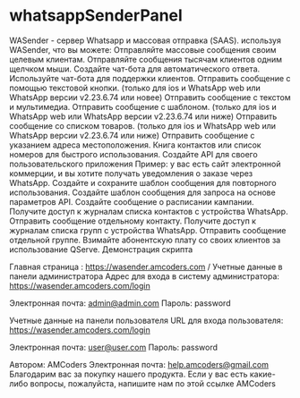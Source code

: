 # whatsappSenderPanel
WASender - сервер Whatsapp и массовая отправка (SAAS).
используя WASender, что вы можете:
Отправляйте массовые сообщения своим целевым клиентам.
Отправляйте сообщения тысячам клиентов одним щелчком мыши.
Создайте чат-бота для автоматического ответа.
Используйте чат-бота для поддержки клиентов.
Отправить сообщение с помощью текстовой кнопки. (только для ios и WhatsApp web или WhatsApp версии v2.23.6.74 или новее)
Отправить сообщение с текстом и мультимедиа.
Отправить сообщение с шаблоном. (только для ios и WhatsApp web или WhatsApp версии v2.23.6.74 или ниже)
Отправить сообщение со списком товаров. (только для ios и WhatsApp web или WhatsApp версии v2.23.6.74 или ниже)
Отправить сообщение с указанием адреса местоположения.
Книга контактов или список номеров для быстрого использования.
Создайте API для своего пользовательского приложения
Пример: у вас есть сайт электронной коммерции, и вы хотите получать уведомления о заказе через WhatsApp.
Создайте и сохраните шаблон сообщения для повторного использования.
Создайте шаблон сообщения для запроса на основе параметров API.
Создайте сообщение о расписании кампании.
Получите доступ к журналам списка контактов с устройства WhatsApp.
Отправить сообщение отдельному контакту.
Получите доступ к журналам списка групп с устройства WhatsApp.
Отправить сообщение отдельной группе.
Взимайте абонентскую плату со своих клиентов за использование QServe.
Демонстрация скрипта

Главная страница : https://wasender.amcoders.com /
Учетные данные в панели администратора
Адрес для входа в систему администратора: https://wasender.amcoders.com/login

Электронная почта: admin@admin.com
Пароль: password

Учетные данные на панели пользователя
URL для входа пользователя: https://wasender.amcoders.com/login

Электронная почта: user@user.com
Пароль: password


Автором: AMCoders
Электронная почта: help.amcoders@gmail.com
Благодарим вас за покупку нашего продукта. Если у вас есть какие-либо вопросы, пожалуйста, напишите нам по этой ссылке AMCoders
